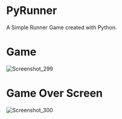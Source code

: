 # PyRunner
A Simple Runner Game created with Python.

# Game
![Screenshot_299](https://github.com/user-attachments/assets/7f43552b-4881-4715-89d3-4f33fbb9bec2)

# Game Over Screen
![Screenshot_300](https://github.com/user-attachments/assets/5c071e7b-a14f-4134-96ad-a23befaa5f89)
